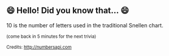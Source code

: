 ## 😄 Hello! Did you know that... 😄
10 is the number of letters used in the traditional Snellen chart.

<sup>(come back in 5 minutes for the next trivia)</sup>


<sup>Credits: http://numbersapi.com</sup>
